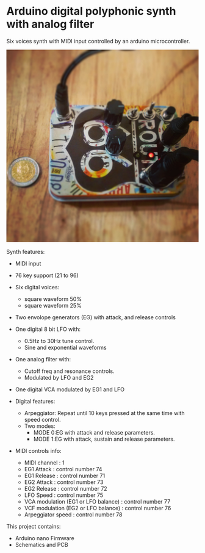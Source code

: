 # Arduino digital polyphonic synth with analog filter

Six voices synth with MIDI input controlled by an arduino microcontroller. 

![alt text](https://raw.githubusercontent.com/ernesto-g/arduinosynth2/master/Pictures/pic0.jpg)

Synth features:
  - MIDI input
  - 76 key support (21 to 96)
  - Six digital voices:
    - square waveform 50%
    - square waveform 25%  
  - Two envolope generators (EG) with attack, and release controls
  - One digital 8 bit LFO with:
    - 0.5Hz to 30Hz tune control.
    - Sine and exponential waveforms
  - One analog filter with:
	- Cutoff freq and resonance controls.
	- Modulated by LFO and EG2
  - One digital VCA modulated by EG1 and LFO
  - Digital features:
      - Arpeggiator: Repeat until 10 keys pressed at the same time with speed control.
      - Two modes: 
        - MODE 0:EG with attack and release parameters.
        - MODE 1:EG with attack, sustain and release parameters.

  - MIDI controls info:
      - MIDI channel : 1  
      - EG1 Attack   : control number 74
      - EG1 Release  : control number 71
      - EG2 Attack   : control number 73
      - EG2 Release  : control number 72
      - LFO Speed    : control number 75
      - VCA modulation (EG1 or LFO balance) : control number 77
      - VCF modulation (EG2 or LFO balance) : control number 76
      - Arpeggiator speed : control number 78
	  
		
This project contains:
  - Arduino nano Firmware
  - Schematics and PCB 
  
  